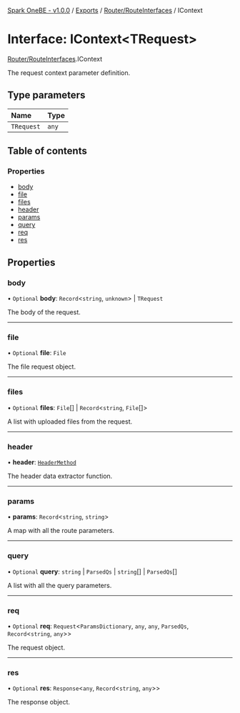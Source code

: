 [Spark OneBE - v1.0.0](../README.md) / [Exports](../modules.md) / [Router/RouteInterfaces](../modules/Router_RouteInterfaces.md) / IContext

# Interface: IContext<TRequest\>

[Router/RouteInterfaces](../modules/Router_RouteInterfaces.md).IContext

The request context parameter definition.

## Type parameters

| Name | Type |
| :------ | :------ |
| `TRequest` | `any` |

## Table of contents

### Properties

- [body](Router_RouteInterfaces.IContext.md#body)
- [file](Router_RouteInterfaces.IContext.md#file)
- [files](Router_RouteInterfaces.IContext.md#files)
- [header](Router_RouteInterfaces.IContext.md#header)
- [params](Router_RouteInterfaces.IContext.md#params)
- [query](Router_RouteInterfaces.IContext.md#query)
- [req](Router_RouteInterfaces.IContext.md#req)
- [res](Router_RouteInterfaces.IContext.md#res)

## Properties

### body

• `Optional` **body**: `Record`<`string`, `unknown`\> \| `TRequest`

The body of the request.

___

### file

• `Optional` **file**: `File`

The file request object.

___

### files

• `Optional` **files**: `File`[] \| `Record`<`string`, `File`[]\>

A list with uploaded files from the request.

___

### header

• **header**: [`HeaderMethod`](../modules/Router_RouteTypes.md#headermethod)

The header data extractor function.

___

### params

• **params**: `Record`<`string`, `string`\>

A map with all the route parameters.

___

### query

• `Optional` **query**: `string` \| `ParsedQs` \| `string`[] \| `ParsedQs`[]

A list with all the query parameters.

___

### req

• `Optional` **req**: `Request`<`ParamsDictionary`, `any`, `any`, `ParsedQs`, `Record`<`string`, `any`\>\>

The request object.

___

### res

• `Optional` **res**: `Response`<`any`, `Record`<`string`, `any`\>\>

The response object.
